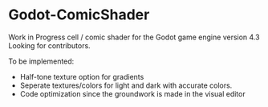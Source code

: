 # Godot-ComicShader
Work in Progress cell / comic shader for the Godot game engine version 4.3 
Looking for contributors.

To be implemented:
- Half-tone texture option for gradients
- Seperate textures/colors for light and dark with accurate colors.
- Code optimization since the groundwork is made in the visual editor
